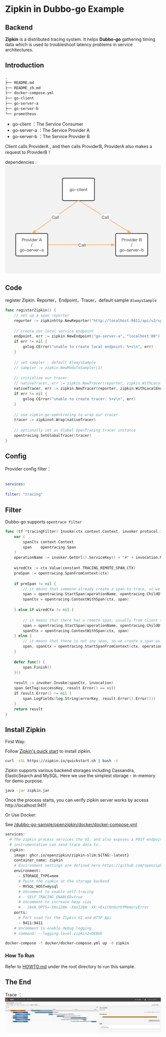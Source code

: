 # Zipkin in Dubbo-go Example

## Backend

**Zipkin** is a distributed tracing system. It helps **Dubbo-go** gathering timing data which is used to troubleshoot latency problems in service architectures.

## Introduction

```markdown
.
├── README.md
├── README_zh.md
├── docker-compose.yml
├── go-client
├── go-server-a
├── go-server-b
└── prometheus
```

- go-client ：The Service Consumer
- go-server-a ：The Service Provider A
- go-server-b ：The Service Provider B

Client calls ProviderA , and then calls ProviderB,
ProviderA also makes a request to ProviderB！

dependencies :
![dependency.png](doc/app_dependency.png)

## Code

register Zipkin. Reporter，Endpoint，Tracer，default sample `AlwaysSample` 

```go
func registerZipkin() {
	// set up a span reporter
	reporter := zipkinhttp.NewReporter("http://localhost:9411/api/v2/spans")

	// create our local service endpoint
	endpoint, err := zipkin.NewEndpoint("go-server-a", "localhost:80")
	if err != nil {
		gxlog.CError("unable to create local endpoint: %+v\n", err)
	}

    // set sampler , default AlwaysSample
    // sampler := zipkin.NewModuloSampler(1)

	// initialize our tracer
	// nativeTracer, err := zipkin.NewTracer(reporter, zipkin.WithLocalEndpoint(endpoint), zipkin.WithSampler(sampler))
	nativeTracer, err := zipkin.NewTracer(reporter, zipkin.WithLocalEndpoint(endpoint))
	if err != nil {
		gxlog.CError("unable to create tracer: %+v\n", err)
	}

	// use zipkin-go-opentracing to wrap our tracer
	tracer := zipkinot.Wrap(nativeTracer)

	// optionally set as Global OpenTracing tracer instance
	opentracing.SetGlobalTracer(tracer)
}
```

## Config

Provider config filter：

```yaml

services:
  ...
filter: "tracing"

```

## Filter

Dubbo-go supports `opentrace filter` 

```go
func (tf *tracingFilter) Invoke(ctx context.Context, invoker protocol.Invoker, invocation protocol.Invocation) protocol.Result {
	var (
		spanCtx context.Context
		span    opentracing.Span
	)
	operationName := invoker.GetUrl().ServiceKey() + "#" + invocation.MethodName()

	wiredCtx := ctx.Value(constant.TRACING_REMOTE_SPAN_CTX)
	preSpan := opentracing.SpanFromContext(ctx)

	if preSpan != nil {
		// it means that someone already create a span to trace, so we use the span to be the parent span
		span = opentracing.StartSpan(operationName, opentracing.ChildOf(preSpan.Context()))
		spanCtx = opentracing.ContextWithSpan(ctx, span)

	} else if wiredCtx != nil {

		// it means that there has a remote span, usually from client side. so we use this as the parent
		span = opentracing.StartSpan(operationName, opentracing.ChildOf(wiredCtx.(opentracing.SpanContext)))
		spanCtx = opentracing.ContextWithSpan(ctx, span)
	} else {
		// it means that there is not any span, so we create a span as the root span.
		span, spanCtx = opentracing.StartSpanFromContext(ctx, operationName)
	}

	defer func() {
		span.Finish()
	}()

	result := invoker.Invoke(spanCtx, invocation)
	span.SetTag(successKey, result.Error() == nil)
	if result.Error() != nil {
		span.LogFields(log.String(errorKey, result.Error().Error()))
	}
	return result
}
```

## Install Zipkin

First Way:

Follow [Zipkin's quick start](https://zipkin.io/pages/quickstart.html) to install zipkin.

```bash
curl -sSL https://zipkin.io/quickstart.sh | bash -s
```

Zipkin supports various backend storages including Cassandra, ElasticSearch and MySQL. Here we use the simplest storage - in-memory for demo purpose.

```bash
java -jar zipkin.jar
```

Once the process starts, you can verify zipkin server works by access http://localhost:9411

Or Use Docker:

See [/dubbo-go-sample/openzipkin/docker/docker-compose.yml](docker-compose.yml)

```dockerfile
services:
  # The zipkin process services the UI, and also exposes a POST endpoint that
  # instrumentation can send trace data to.
  zipkin:
    image: ghcr.io/openzipkin/zipkin-slim:${TAG:-latest}
    container_name: zipkin
    # Environment settings are defined here https://github.com/openzipkin/zipkin/blob/master/zipkin-server/README.md#environment-variables
    environment:
      - STORAGE_TYPE=mem
      # Point the zipkin at the storage backend
      - MYSQL_HOST=mysql
      # Uncomment to enable self-tracing
      # - SELF_TRACING_ENABLED=true
      # Uncomment to increase heap size
      # - JAVA_OPTS=-Xms128m -Xmx128m -XX:+ExitOnOutOfMemoryError
    ports:
      # Port used for the Zipkin UI and HTTP Api
      - 9411:9411
    # Uncomment to enable debug logging
    # command: --logging.level.zipkin2=DEBUG
```

```bash
docker-compose -f docker/docker-compose.yml up -d zipkin
```

### How To Run

Refer to  [HOWTO.md](../HOWTO.md) under the root directory to run this sample.

## The End

Trace ：
![zipkin_trace.png](doc/zipkin_trace.png)

